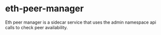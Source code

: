 # eth-peer-manager
Eth peer manager is a sidecar service that uses the admin namespace api calls to check peer availability.
